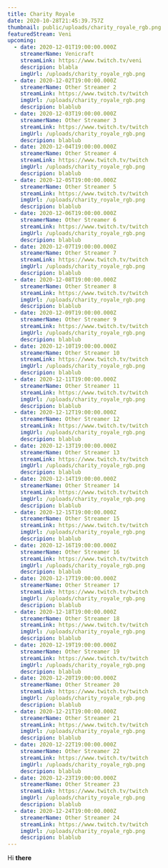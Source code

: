 ```yaml
---
title: Charity Royale
date: 2020-10-28T21:45:39.757Z
thumbnail: public/uploads/charity_royale_rgb.png
featuredStream: Veni
upcoming:
  - date: 2020-12-01T19:00:00.000Z
    streamerName: Venicraft
    streamLink: https://www.twitch.tv/veni
    descripion: blabla
    imgUrl: /uploads/charity_royale_rgb.png
  - date: 2020-12-02T19:00:00.000Z
    streamerName: Other Streamer 2
    streamLink: https://www.twitch.tv/twitch
    imgUrl: /uploads/charity_royale_rgb.png
    descripion: blablub
  - date: 2020-12-03T19:00:00.000Z
    streamerName: Other Streamer 3
    streamLink: https://www.twitch.tv/twitch
    imgUrl: /uploads/charity_royale_rgb.png
    descripion: blablub
  - date: 2020-12-04T19:00:00.000Z
    streamerName: Other Streamer 4
    streamLink: https://www.twitch.tv/twitch
    imgUrl: /uploads/charity_royale_rgb.png
    descripion: blablub
  - date: 2020-12-05T19:00:00.000Z
    streamerName: Other Streamer 5
    streamLink: https://www.twitch.tv/twitch
    imgUrl: /uploads/charity_royale_rgb.png
    descripion: blablub
  - date: 2020-12-06T19:00:00.000Z
    streamerName: Other Streamer 6
    streamLink: https://www.twitch.tv/twitch
    imgUrl: /uploads/charity_royale_rgb.png
    descripion: blablub
  - date: 2020-12-07T19:00:00.000Z
    streamerName: Other Streamer 7
    streamLink: https://www.twitch.tv/twitch
    imgUrl: /uploads/charity_royale_rgb.png
    descripion: blablub
  - date: 2020-12-08T19:00:00.000Z
    streamerName: Other Streamer 8
    streamLink: https://www.twitch.tv/twitch
    imgUrl: /uploads/charity_royale_rgb.png
    descripion: blablub
  - date: 2020-12-09T19:00:00.000Z
    streamerName: Other Streamer 9
    streamLink: https://www.twitch.tv/twitch
    imgUrl: /uploads/charity_royale_rgb.png
    descripion: blablub
  - date: 2020-12-10T19:00:00.000Z
    streamerName: Other Streamer 10
    streamLink: https://www.twitch.tv/twitch
    imgUrl: /uploads/charity_royale_rgb.png
    descripion: blablub
  - date: 2020-12-11T19:00:00.000Z
    streamerName: Other Streamer 11
    streamLink: https://www.twitch.tv/twitch
    imgUrl: /uploads/charity_royale_rgb.png
    descripion: blablub
  - date: 2020-12-12T19:00:00.000Z
    streamerName: Other Streamer 12
    streamLink: https://www.twitch.tv/twitch
    imgUrl: /uploads/charity_royale_rgb.png
    descripion: blablub
  - date: 2020-12-13T19:00:00.000Z
    streamerName: Other Streamer 13
    streamLink: https://www.twitch.tv/twitch
    imgUrl: /uploads/charity_royale_rgb.png
    descripion: blablub
  - date: 2020-12-14T19:00:00.000Z
    streamerName: Other Streamer 14
    streamLink: https://www.twitch.tv/twitch
    imgUrl: /uploads/charity_royale_rgb.png
    descripion: blablub
  - date: 2020-12-15T19:00:00.000Z
    streamerName: Other Streamer 15
    streamLink: https://www.twitch.tv/twitch
    imgUrl: /uploads/charity_royale_rgb.png
    descripion: blablub
  - date: 2020-12-16T19:00:00.000Z
    streamerName: Other Streamer 16
    streamLink: https://www.twitch.tv/twitch
    imgUrl: /uploads/charity_royale_rgb.png
    descripion: blablub
  - date: 2020-12-17T19:00:00.000Z
    streamerName: Other Streamer 17
    streamLink: https://www.twitch.tv/twitch
    imgUrl: /uploads/charity_royale_rgb.png
    descripion: blablub
  - date: 2020-12-18T19:00:00.000Z
    streamerName: Other Streamer 18
    streamLink: https://www.twitch.tv/twitch
    imgUrl: /uploads/charity_royale_rgb.png
    descripion: blablub
  - date: 2020-12-19T19:00:00.000Z
    streamerName: Other Streamer 19
    streamLink: https://www.twitch.tv/twitch
    imgUrl: /uploads/charity_royale_rgb.png
    descripion: blablub
  - date: 2020-12-20T19:00:00.000Z
    streamerName: Other Streamer 20
    streamLink: https://www.twitch.tv/twitch
    imgUrl: /uploads/charity_royale_rgb.png
    descripion: blablub
  - date: 2020-12-21T19:00:00.000Z
    streamerName: Other Streamer 21
    streamLink: https://www.twitch.tv/twitch
    imgUrl: /uploads/charity_royale_rgb.png
    descripion: blablub
  - date: 2020-12-22T19:00:00.000Z
    streamerName: Other Streamer 22
    streamLink: https://www.twitch.tv/twitch
    imgUrl: /uploads/charity_royale_rgb.png
    descripion: blablub
  - date: 2020-12-23T19:00:00.000Z
    streamerName: Other Streamer 23
    streamLink: https://www.twitch.tv/twitch
    imgUrl: /uploads/charity_royale_rgb.png
    descripion: blablub
  - date: 2020-12-24T19:00:00.000Z
    streamerName: Other Streamer 24
    streamLink: https://www.twitch.tv/twitch
    imgUrl: /uploads/charity_royale_rgb.png
    descripion: blablub
---
```

Hi **there**
